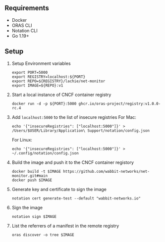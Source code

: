 ## Requirements

- Docker
- ORAS CLI
- Notation CLI
- Go 1.19+

## Setup
1. Setup Environment variables
   ```
   export PORT=5000
   export REGISTRY=localhost:${PORT}
   export REPO=${REGISTRY}/lachie/net-monitor
   export IMAGE=${REPO}:v1

   ```
2. Start a local instance of CNCF container registry
   ```
   docker run -d -p ${PORT}:5000 ghcr.io/oras-project/registry:v1.0.0-rc.4
   ```

3. Add `localhost:5000` to the list of insecure registries
   For Mac: 
   ```
   echo '{"insecureRegistries": ["localhost:5000"]}' > /Users/$USER/Library/Application\ Support/notation/config.json
   ```

   For Linux:
   ```
   echo '{"insecureRegistries": ["localhost:5000"]}' > ~/.config/notation/config.json
   ```

4. Build the image and push it to the CNCF container registory
   ```
   docker build -t $IMAGE https://github.com/wabbit-networks/net-monitor.git#main
   docker push $IMAGE
   ```

5. Generate key and certificate to sign the image
   ```
   notation cert generate-test --default "wabbit-networks.io"
   ```

6. Sign the image
   ```
   notation sign $IMAGE
   ```

7. List the referrers of a manifest in the remote registry
   ```
   oras discover -o tree $IMAGE
   ```